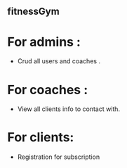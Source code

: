 ## fitnessGym
# For admins :
-	Crud all users and coaches .
# For coaches :
-	View all clients info to contact with.
# For clients: 
-	Registration for subscription
